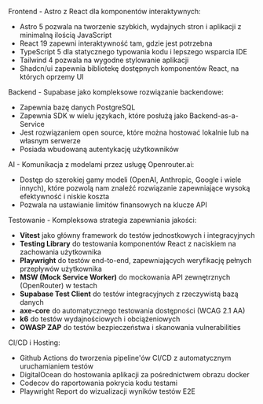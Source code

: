 Frontend - Astro z React dla komponentów interaktywnych:

- Astro 5 pozwala na tworzenie szybkich, wydajnych stron i aplikacji z minimalną ilością JavaScript
- React 19 zapewni interaktywność tam, gdzie jest potrzebna
- TypeScript 5 dla statycznego typowania kodu i lepszego wsparcia IDE
- Tailwind 4 pozwala na wygodne stylowanie aplikacji
- Shadcn/ui zapewnia bibliotekę dostępnych komponentów React, na których oprzemy UI

Backend - Supabase jako kompleksowe rozwiązanie backendowe:

- Zapewnia bazę danych PostgreSQL
- Zapewnia SDK w wielu językach, które posłużą jako Backend-as-a-Service
- Jest rozwiązaniem open source, które można hostować lokalnie lub na własnym serwerze
- Posiada wbudowaną autentykację użytkowników

AI - Komunikacja z modelami przez usługę Openrouter.ai:

- Dostęp do szerokiej gamy modeli (OpenAI, Anthropic, Google i wiele innych), które pozwolą nam znaleźć rozwiązanie zapewniające wysoką efektywność i niskie koszta
- Pozwala na ustawianie limitów finansowych na klucze API

Testowanie - Kompleksowa strategia zapewniania jakości:

- **Vitest** jako główny framework do testów jednostkowych i integracyjnych
- **Testing Library** do testowania komponentów React z naciskiem na zachowania użytkownika
- **Playwright** do testów end-to-end, zapewniających weryfikację pełnych przepływów użytkownika
- **MSW (Mock Service Worker)** do mockowania API zewnętrznych (OpenRouter) w testach
- **Supabase Test Client** do testów integracyjnych z rzeczywistą bazą danych
- **axe-core** do automatycznego testowania dostępności (WCAG 2.1 AA)
- **k6** do testów wydajnościowych i obciążeniowych
- **OWASP ZAP** do testów bezpieczeństwa i skanowania vulnerabilities

CI/CD i Hosting:

- Github Actions do tworzenia pipeline'ów CI/CD z automatycznym uruchamianiem testów
- DigitalOcean do hostowania aplikacji za pośrednictwem obrazu docker
- Codecov do raportowania pokrycia kodu testami
- Playwright Report do wizualizacji wyników testów E2E
